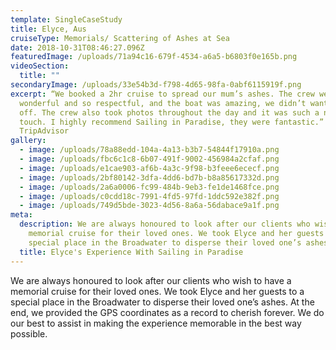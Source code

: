 ```yaml
---
template: SingleCaseStudy
title: Elyce, Aus
cruiseType: Memorials/ Scattering of Ashes at Sea
date: 2018-10-31T08:46:27.096Z
featuredImage: /uploads/71a94c16-679f-4534-a6a5-b6803f0e165b.png
videoSection:
  title: ""
secondaryImage: /uploads/33e54b3d-f798-4d65-98fa-0abf6115919f.png
excerpt: “We booked a 2hr cruise to spread our mum’s ashes. The crew were
  wonderful and so respectful, and the boat was amazing, we didn’t want to get
  off. The crew also took photos throughout the day and it was such a nice
  touch. I highly recommend Sailing in Paradise, they were fantastic.”
  TripAdvisor
gallery:
  - image: /uploads/78a88edd-104a-4a13-b3b7-54844f17910a.png
  - image: /uploads/fbc6c1c8-6b07-491f-9002-456984a2cfaf.png
  - image: /uploads/e1cae903-af6b-4a3c-9f98-b3feee6ececf.png
  - image: /uploads/2bf80142-3dfa-4dd6-bd7b-b8a85617332d.png
  - image: /uploads/2a6a0006-fc99-484b-9eb3-fe1de1468fce.png
  - image: /uploads/c0cdd18c-7991-4fd5-97fd-1ddc592e382f.png
  - image: /uploads/749d5bde-3023-4d56-8a6a-56dabace9a1f.png
meta:
  description: We are always honoured to look after our clients who wish to have a
    memorial cruise for their loved ones. We took Elyce and her guests to a
    special place in the Broadwater to disperse their loved one’s ashes.
  title: Elyce's Experience With Sailing in Paradise
---
```

We are always honoured to look after our clients who wish to have a memorial cruise for their loved ones. We took Elyce and her guests to a special place in the Broadwater to disperse their loved one’s ashes. At the end, we provided the GPS coordinates as a record to cherish forever. We do our best to assist in making the experience memorable in the best way possible.
